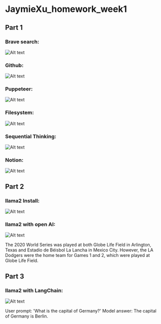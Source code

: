 # JaymieXu_homework_week1

## Part 1
### Brave search:
![Alt text](Screenshots/Part1/brave_search_result.png)

### Github:
![Alt text](Screenshots/Part1/github_result.png)

### Puppeteer:
![Alt text](Screenshots/Part1/puppeteer_result.png)

### Filesystem:
![Alt text](Screenshots/Part1/filesystem_result.png)

### Sequential Thinking:
![Alt text](Screenshots/Part1/sequential_thinking_result.png)

### Notion:
![Alt text](Screenshots/Part1/notion_result.png)

## Part 2
### llama2 Install:
![Alt text](Screenshots/Part2/llama2_install.png)

### llama2 with open AI:
![Alt text](Screenshots/Part2/llama2_with_openai.png)

The 2020 World Series was played at both Globe Life Field in Arlington, Texas and Estadio de Béisbol La Lancha in Mexico City. However, the LA Dodgers were the home team for Games 1 and 2, which were played at Globe Life Field.

## Part 3
### llama2 with LangChain:
![Alt text](Screenshots/Part3/llama2_with_langchain.png)

User prompt: 'What is the capital of Germany?'
Model answer: The capital of Germany is Berlin.
